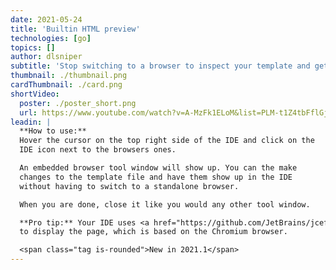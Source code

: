 ```yaml
---
date: 2021-05-24
title: 'Builtin HTML preview'
technologies: [go]
topics: []
author: dlsniper
subtitle: 'Stop switching to a browser to inspect your template and get instant feedback in your IDE'
thumbnail: ./thumbnail.png
cardThumbnail: ./card.png
shortVideo:
  poster: ./poster_short.png
  url: https://www.youtube.com/watch?v=A-MzFk1ELoM&list=PLM-t1Z4tbFflGjn5Qzjjku5J7SX3p-nhY&index=17&t=0s
leadin: |
  **How to use:**
  Hover the cursor on the top right side of the IDE and click on the 
  IDE icon next to the browsers ones.

  An embedded browser tool window will show up. You can the make 
  changes to the template file and have them show up in the IDE
  without having to switch to a standalone browser.

  When you are done, close it like you would any other tool window.

  **Pro tip:** Your IDE uses <a href="https://github.com/JetBrains/jcef">JCEF</a>
  to display the page, which is based on the Chromium browser.

  <span class="tag is-rounded">New in 2021.1</span>
---
```

